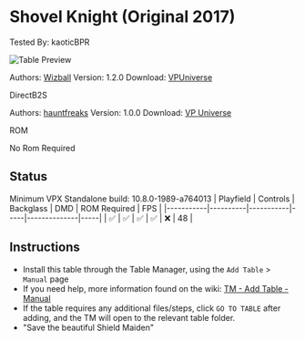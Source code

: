 ﻿# Shovel Knight (Original 2017)
Tested By: kaoticBPR

![Table Preview](../../images/vpx-shovel.jpeg)

Authors: [Wizball](https://vpuniverse.com/profile/16604-wizball/)
Version: 1.2.0
Download: [VPUniverse](https://vpuniverse.com/files/file/6536-shovel-knight-original-2017)

DirectB2S

Authors: [hauntfreaks](https://vpuniverse.com/profile/5216-hauntfreaks/)
Version: 1.0.0
Download: [VP Universe](https://vpuniverse.com/files/file/15327-shovel-knight-original-2017-b2s-full-dmd-2srn/)

ROM

No Rom Required

## Status 

Minimum VPX Standalone build: 10.8.0-1989-a764013
| Playfield | Controls | Backglass | DMD | ROM Required | FPS | 
|-----------|----------|-----------|-----|--------------|-----|
| :white_check_mark: | :white_check_mark: | :white_check_mark: | :white_check_mark: | :x: | 48 |

## Instructions

- Install this table through the Table Manager, using the `Add Table` > `Manual` page
- If you need help, more information found on the wiki: [TM - Add Table - Manual](https://github.com/LegendsUnchained/vpx-standalone-alp4k/wiki/%5B04%5D-%F0%9F%A7%A1-TM-%E2%80%90-Other-Features#add-table---manual)
- If the table requires any additional files/steps, click `GO TO TABLE` after adding, and the TM will open to the relevant table folder.
- "Save the beautiful Shield Maiden"


